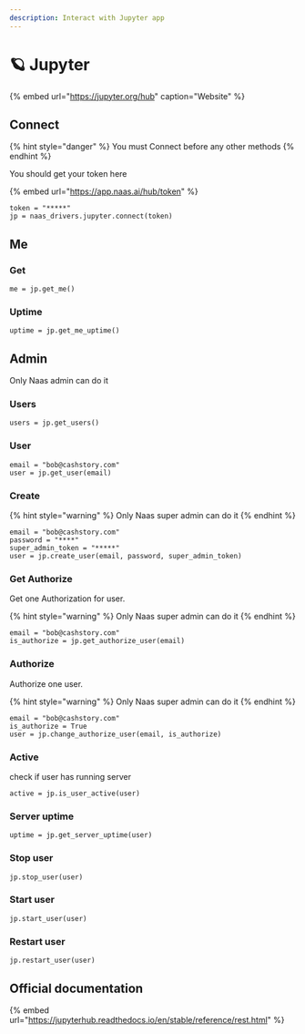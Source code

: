 ```yaml
---
description: Interact with Jupyter app
---
```


# 🪐 Jupyter

{% embed url="https://jupyter.org/hub" caption="Website" %}

## Connect

{% hint style="danger" %}
You must Connect before any other methods
{% endhint %}

You should get your token here

{% embed url="https://app.naas.ai/hub/token" %}

```text
token = "*****"
jp = naas_drivers.jupyter.connect(token)
```

## Me

### Get 

```text
me = jp.get_me()
```

### Uptime

```text
uptime = jp.get_me_uptime()
```

## Admin

Only Naas admin can do it

### Users

```text
users = jp.get_users()
```

### User

```text
email = "bob@cashstory.com"
user = jp.get_user(email)
```

### Create

{% hint style="warning" %}
Only Naas super admin can do it 
{% endhint %}

```text
email = "bob@cashstory.com"
password = "****"
super_admin_token = "*****"
user = jp.create_user(email, password, super_admin_token)
```

### Get Authorize

Get one Authorization for user.

{% hint style="warning" %}
Only Naas super admin can do it 
{% endhint %}

```text
email = "bob@cashstory.com"
is_authorize = jp.get_authorize_user(email)
```

### Authorize

Authorize one user.

{% hint style="warning" %}
Only Naas super admin can do it 
{% endhint %}

```text
email = "bob@cashstory.com"
is_authorize = True
user = jp.change_authorize_user(email, is_authorize)
```

### Active

check if user has running server

```text
active = jp.is_user_active(user)
```

### Server uptime

```text
uptime = jp.get_server_uptime(user)
```

### Stop user

```text
jp.stop_user(user)
```

### Start user

```text
jp.start_user(user)
```

### Restart user

```text
jp.restart_user(user)
```

## Official documentation

{% embed url="https://jupyterhub.readthedocs.io/en/stable/reference/rest.html" %}

